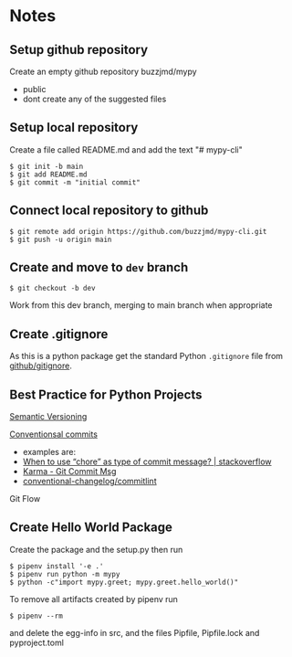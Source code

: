 # Notes

## Setup github repository

Create an empty github repository buzzjmd/mypy
* public
* dont create any of the suggested files


## Setup local repository

Create a file called README.md and add the text "# mypy-cli"

```
$ git init -b main
$ git add README.md
$ git commit -m "initial commit"
```


## Connect local repository to github

```
$ git remote add origin https://github.com/buzzjmd/mypy-cli.git
$ git push -u origin main
```


## Create and move to `dev` branch

```
$ git checkout -b dev
```
Work from this dev branch, merging to main branch when appropriate


## Create .gitignore

As this is a python package get the standard Python `.gitignore` file from [github/gitignore](https://github.com/github/gitignore/blob/master/Python.gitignore).


## Best Practice for Python Projects

[Semantic Versioning](https://semver.org/)

[Conventionsal commits](https://www.conventionalcommits.org/)
* examples are:
* [When to use “chore” as type of commit message? | stackoverflow](https://stackoverflow.com/questions/26944762/when-to-use-chore-as-type-of-commit-message)
* [Karma - Git Commit Msg](http://karma-runner.github.io/0.10/dev/git-commit-msg.html)
* [conventional-changelog/commitlint](https://github.com/conventional-changelog/commitlint)

Git Flow


## Create Hello World Package

Create the package and the setup.py then run
```
$ pipenv install '-e .'
$ pipenv run python -m mypy
$ python -c"import mypy.greet; mypy.greet.hello_world()"
```

To remove all artifacts created by pipenv run
```
$ pipenv --rm
```
and delete the egg-info in src, and the files Pipfile, Pipfile.lock and pyproject.toml
